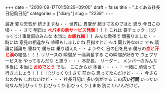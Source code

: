 +++
date = "2008-09-17T01:58:29+09:00"
draft = false
title = "よくある社長日記風日記"
categories = ["diary"]
slug = "2239"
+++

最近
変な天気が
続きますね・・
世界に
異変が
起きてるのではと
思う
今日この頃・・・
さて
明日は
<span style="font-size:14px;color:red;font-weight:bold">ペパボの新サービス発表！！！</span>
これは
要チェック！[:びっくり:]
事業部のみんな
本当に
<span style="font-size:14px;color:red;font-weight:bold">お疲れ様！！</span>
みんな徹夜で
頑張りました・・
時には
意見の相違から
喧嘩もしましたね
目指すところは
同じ筈なのに
でも
議論に議論を
重ねて
僕らは
乗り越えた・・
ようやく
日の目を見る
僕らの<span style="font-size:14px;color:red;font-weight:bold">血と汗と涙</span>の結晶！！！
リリースの
瞬間が
一番興奮する
この瞬間が好きで
ウェブサービスを
やってるんだな
と思う・・・
本部長、
リーダー、
メンバーのみんな
本当に
本当に
<span style="font-size:14px;color:red;font-weight:bold">おめでとう</span>
でも、
ここからが
本番・・・・！
一緒に
頑張って
行きましょう！！！！[:びっくり:]
さて
前から
思ってたんだけど・・・
今さらなのかも
しれないけど・・・
社長日記に
多い気がする
この<b>広い行間</b>
いったい
何なんだ[:びっくり:][:びっくり:][:びっくり:]
まあ
別に
いいんだけど。
